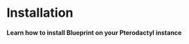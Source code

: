# Installation
<h4 class="fw-light">Learn how to install Blueprint on your Pterodactyl instance</h4><br/>